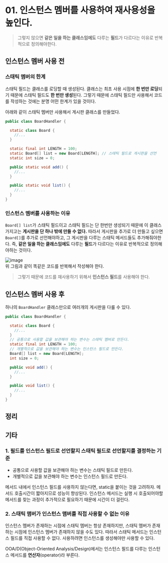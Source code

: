 # 01. 인스턴스 멤버를 사용하여 재사용성을 높인다.
> 그렇지 않으면 **같은 일을 하는 클래스임에도** 다루는 **필드**가 다르다는 이유로 반복적으로 정의해야한다.

## 인스턴스 멤버 사용 전
### 스태틱 멤버의 한계
스태틱 필드는 클래스를 로딩할 때 생성된다. 클래스는 최초 사용 시점에 **한 번만 로딩**되기 때문에 스태틱 필드도 **한 번만 생성**된다. 그렇기 때문에 스태틱 필드만 사용해서 코드를 작성하는 것에는 분명 어떤 한계가 있을 것이다.

아래와 같이 스태틱 멤버만 사용해서 게시판 클래스를 만들었다.

```java
public class BoardHandler {

  static class Board {
    //...
  }

  static final int LENGTH = 100;
  static Board[] list = new Board[LENGTH]; // 스태틱 필드로 게시판을 선언
  static int size = 0;

  public static void add() {
    //...
  }

  public static void list() {
    //...
  }
}

```

### 인스턴스 멤버를 사용하는 이유
`Board[] list`가 스태틱 필드이고 스태틱 필드는 단 한번만 생성되기 때문에 이 클래스 가지고는 **게시판을 단 하나 밖에 만들 수 없다.** 
따라서 게시판을 추가로 더 만들고 싶으면 `Board[]`를 추가로 선언해야하고, 그 게시판을 다루는 스태틱 메서드들도 추가해줘야한다. 
즉, **같은 일을 하는 클래스임에도** 다루는 **필드**가 다르다는 이유로 반복적으로 정의해야하는 것이다. 

![image](https://user-images.githubusercontent.com/68311318/148520928-643278bb-dda0-4c57-9585-6beec4e03ffd.png)  
위 그림과 같이 똑같은 코드를 반복해서 작성해야 한다.

> 그렇기 때문에 코드를 재사용하기 위해서 **인스턴스 필드**를 사용해야 한다.


## 인스턴스 멤버 사용 후
하나의 `BoardHandler` 클래스만으로 여러개의 게시판을 다룰 수 있다.

```java
public class BoardHandler {

  static class Board {
    //...
  }
  // 공통으로 사용할 값을 보관해야 하는 변수는 스태틱 멤버로 만든다.
  static final int LENGTH = 100;
  // 개별적으로 값을 보관해야 하는 변수는 인스턴스 필드로 만든다.
  Board[] list = new Board[LENGTH];
  int size = 0;

  public void add() {
    //...
  }

  public void list() {
    //...
  }
}

```
## 정리


## 기타
### 1. 필드를 인스턴스 필드로 선언할지 스태틱 필드로 선언할지를 결정하는 기준
- 공통으로 사용할 값을 보관해야 하는 변수는 스태틱 필드로 만든다.
- 개별적으로 값을 보관해야 하는 변수는 인스턴스 필드로 만든다.

메서드 내에서 인스턴스 필드를 사용하지 않는다면, static을 붙이는 것을 고려하자. 메서드 호출시간이 짧아지므로 성능이 향상된다. 인스턴스 메서드는 실행 시 호출되어야할 메서드를 찾는 과정이 추가적으로 필요하기 때문에 시간이 더 걸린다.

### 2. 스태틱 맴버가 인스턴스 맴버를 직접 사용할 수 없는 이유
인스턴스 멤버가 존재하는 시점에 스태틱 멤버는 항상 존재하지만, 스태틱 멤버가 존재하는 시점에 인스턴스 멤버가 존재하지 않을 수도 있다. 
따라서 스태틱 메서드는 인스턴스 필드를 직접 사용할 수 없다. 사용하려면 인스턴스를 생성해야만 사용할 수 있다.

OOA/D(Object-Oriented Analysis/Design)에서는 인스턴스 필드를 다루는 인스턴스 메서드를 **연산자**(operator)라 부른다.